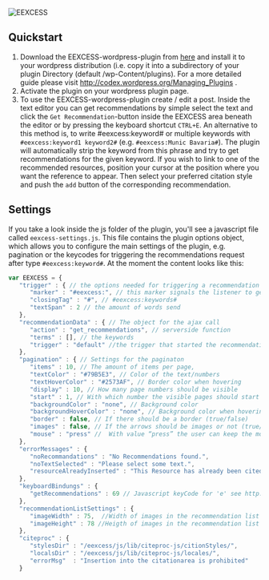 ![EEXCESS](http://eexcess.eu/wp-content/uploads/2013/04/eexcess_Logo_neu1.jpg "EEXCESS")

## Quickstart

1. Download the EEXCESS-wordpress-plugin from [here](https://github.com/EEXCESS/wordpress-plugin.git) and install it to your wordpress distribution (i.e. copy it into a subdirectory of your plugin Directory (default <WP-Root>/wp-Content/plugins). For a more detailed guide please visit http://codex.wordpress.org/Managing_Plugins .
2. Activate the plugin on your wordpress plugin page.
3. To use the EEXCESS-wordpress-plugin create / edit a post. Inside the text editor you can get recommendations by simple select the text and click the `Get Recommendation`-button inside the EEXCESS area beneath the editor or by pressing the keyboard shortcut `CTRL+E`. An alternative to this method is, to write #eexcess:keyword# or multiple keywords with `#eexcess:keyword1 keyword2#` (e.g. `#eexcess:Munic Bavaria#`). The plugin will automatically strip the keyword from this phrase and try to get recommendations for the given keyword. If you wish to link to one of the recommended resources, position your cursor at the position where you want the reference to appear. Then select your preferred citation style and push the `add` button of the corresponding recommendation.


## Settings

If you take a look inside the js folder of the plugin, you'll see a javascript file called `eexcess-settings.js`. This file contains the plugin options object, which allows you to configure the main settings of the plugin, e.g. pagination or the keycodes for triggering the recommendations request after type `#eexcess:keyword#`. At the moment the content looks like this:

```javascript
var EEXCESS = {
   "trigger" : { // the options needed for triggering a recommendation
      "marker" : "#eexcess:", // this marker signals the listener to get recommendations
      "closingTag" : "#", // #eexcess:keywords#
      "textSpan" : 2 // the amount of words send
   },
   "recommendationData" : { // The object for the ajax call
      "action" : "get_recommendations", // serverside function
      "terms" : [], // the keywords
      "trigger" : "default" //the trigger that started the recommendation workflow
   },
   "pagination" : { // Settings for the paginaton
      "items" : 10, // The amount of items per page,
      "textColor" : "#79B5E3", // Color of the text/numbers
      "textHoverColor" : "#2573AF", // Border color when hovering
      "display" : 10, // How many page numbers should be visible
      "start" : 1, // With which number the visible pages should start
      "backgroundColor" : "none", // Background color
      "backgroundHoverColor" : "none", // Background color when hovering
      "border" : false, // If there should be a border (true/false)
      "images" : false, // If the arrows should be images or not (true/false)
      "mouse" : "press" //  With value “press” the user can keep the mouse button pressed and the page numbers will keep on sliding. With value “slide” the page numbers will slide once with each click.
   },
   "errorMessages" : {
      "noRecommandations" : "No Recommendations found.",
      "noTextSelected" : "Please select some text.",
      "resourceAlreadyInserted" : "This Resource has already been cited. Do you want to cite it again?"
   },
   "keyboardBindungs" : {
      "getRecommendations" : 69 // Javascript keyCode for 'e' see http://www.mediaevent.de/javascript/Extras-Javascript-Keycodes.html
   },
   "recommendationListSettings" : {
      "imageWidth" : 75,  //Width of images in the recommendation list
      "imageHeight" : 78 //Heigth of images in the recommendation list
   },
   "citeproc" : {
      "stylesDir" : "/eexcess/js/lib/citeproc-js/citionStyles/",
      "localsDir" : "/eexcess/js/lib/citeproc-js/locales/",
      "errorMsg"  : "Insertion into the citationarea is prohibited"
   }
```
